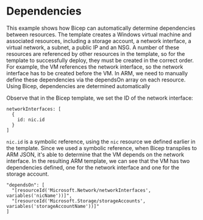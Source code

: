 # Dependencies
This example shows how Bicep can automatically determine dependencies between resources.  The template creates a Windows virtual machine and associated resources, including a storage account, a network interface, a virtual network, a subnet, a public IP and an NSG.  A number of these resources are referenced by other resources in the template, so for the template to successfully deploy, they must be created in the correct order.  For example, the VM references the network interface, so the network interface has to be created before the VM.  In ARM, we need to manually define these dependencies via the dependsOn array on each resource.  Using Bicep, dependencies are determined automatically

Observe that in the Bicep template, we set the ID of the network interface:

```
networkInterfaces: [
  {
    id: nic.id
  }
]
```

`nic.id` is a symbolic reference, using the `nic` resource we defined earlier in the template.  Since we used a symbolic reference, when Bicep transpiles to ARM JSON, it's able to determine that the VM depends on the network interface.  In the resulting ARM template, we can see that the VM has two dependencies defined, one for the network interface and one for the storage account.

```
"dependsOn": [
  "[resourceId('Microsoft.Network/networkInterfaces', variables('nicName'))]",
  "[resourceId('Microsoft.Storage/storageAccounts', variables('storageAccountName'))]"
]
```